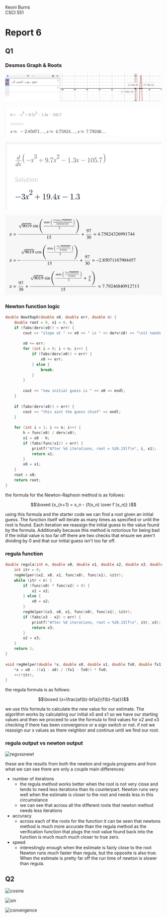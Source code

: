 Keoni Burns  
CSCI 551

# Report 6

## Q1

### Desmos Graph & Roots

![graph](./ss/Desmsos.jpg)

![verification](./ss/zeros.jpg)

![derivative](./ss/verf1.jpg)

![verf2](./ss/verf2.jpg)

### Newton function logic

```cpp
double NewtRaph(double x0, double err, double n) {
    double root = 0, x1 = 0, h;
    if (fabs(derv(x0)) < err) {
        cout << "slope at " << x0 << " is " << derv(x0) << "\nit needs to be adjusted" << endl;

        x0 += err;
        for (int i = 0; i < n; i++) {
            if (fabs(derv(x0)) < err) {
                x0 += err;
            } else {
                break;
            }
        }

        cout << "new initial guess is " << x0 << endl;
    }

    if (fabs(derv(x0)) < err) {
        cout << "this aint the guess chief" << endl;
    }

    for (int i = 1; i <= n; i++) {
        h = func(x0) / derv(x0);
        x1 = x0 - h;
        if (fabs(func(x1)) < err) {
            printf("After %d iterations, root = %20.15lf\n", i, x1);
            return x1;
        }
        x0 = x1;
    }
    root = x0;
    return root;
}

```

the formula for the Newton-Raphson method is as follows:

$$\boxed {x_{n+1} = x_n - {f(x_n) \over f`(x_n)} }$$

using this formula and the starter code we can find a root given an initial guess. The function itself will iterate as many times as specified or until the root is found. Each iteration we reassign the initial guess to the value found by the formula. Additionally because this method is notorious for being bad if the initial value is too far off there are two checks that ensure we aren't dividing by 0 and that our initial guess isn't too far off.

### regula function

```cpp
double regula(int n, double x0, double x1, double x2, double x3, double err) {
    int itr = 0;
    regHelper(&x2, x0, x1, func(x0), func(x1), &itr);
    while (itr < n) {
        if (func(x0) * func(x2) < 0) {
            x1 = x2;
        } else {
            x0 = x2;
        }
        regHelper(&x3, x0, x1, func(x0), func(x1), &itr);
        if (fabs(x3 - x2) < err) {
            printf("After %d iterations, root = %20.15lf\n", itr, x3);
            return x3;
        }
        x2 = x3;
    }
    return 1;
}

void regHelper(double *x, double x0, double x1, double fx0, double fx1, int *itr) {
    *x = x0 - ((x1 - x0) / (fx1 - fx0)) * fx0;
    ++(*itr);
}
```

the regula formula is as follows:

$$\boxed {x=\frac{af(b)-bf(a)}{f(b)-f(a)}}$$

we use this formula to calculate the new value for our estimate. The algorithm works by calculating our initial x0 and x1 so we have our starting values and then we proceed to use the formula to find values for x2 and x3 checking if there has been convergence or a sign switch or not. if not we reassign our x values as there neighbor and continue until we find our root.

### regula output vs newton output

![regvssnewt](./ss/regvsnewt.jpg)

these are the results from both the newton and regula programs and from what we can see there are only a couple main differences:

- number of iterations
  - the regula method works better when the root is not very close and tends to need less iterations than its counterpart. Newton runs very well when the estimate is closer to the root and needs less in this circumstance
  - we can see that across all the different roots that newton method needs less iterations
- accuracy
  - across each of the roots for the function it can be seen that newtons method is much more accurate than the regula method as the verification function that plugs the root value found back into the function is much much much closer to true zero.
- speed
  - interestingly enough when the estimate is fairly close to the root Newton runs much faster than regula, but the opposite is also true. When the estimate is pretty far off the run time of newton is slower than regula.

## Q2

![cosine](./ss/cosRoots.jpg)

![sin](./ss/sin.jpg)

![convergence](./ss/convergence.jpg)

###

```

```
